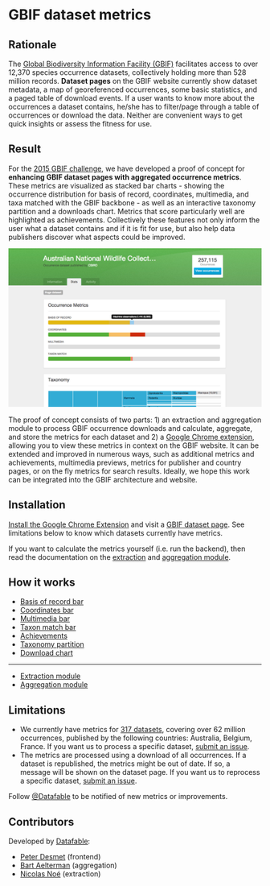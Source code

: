 # GBIF dataset metrics

## Rationale

The [Global Biodiversity Information Facility (GBIF)](http://www.gbif.org) facilitates access to over 12,370 species occurrence datasets, collectively holding more than 528 million records. **Dataset pages** on the GBIF website currently show dataset metadata, a map of georeferenced occurrences, some basic statistics, and a paged table of download events. If a user wants to know more about the occurrences a dataset contains, he/she has to filter/page through a table of occurrences or download the data. Neither are convenient ways to get quick insights or assess the fitness for use.

## Result

For the [2015 GBIF challenge](http://gbif.challengepost.com/), we have developed a proof of concept for **enhancing GBIF dataset pages with aggregated occurrence metrics**. These metrics are visualized as stacked bar charts - showing the occurrence distribution for basis of record, coordinates, multimedia, and taxa matched with the GBIF backbone - as well as an interactive taxonomy partition and a downloads chart. Metrics that score particularly well are highlighted as achievements. Collectively these features not only inform the user what a dataset contains and if it is fit for use, but also help data publishers discover what aspects could be improved.

![Screenshot](documentation/images/screenshot.png)

The proof of concept consists of two parts: 1) an extraction and aggregation module to process GBIF occurrence downloads and calculate, aggregate, and store the metrics for each dataset and 2) a [Google Chrome extension](https://chrome.google.com/webstore/detail/gbif-dataset-metrics/kcianglkepodpjdiebgidhdghoaeefba), allowing you to view these metrics in context on the GBIF website. It can be extended and improved in numerous ways, such as additional metrics and achievements, multimedia previews, metrics for publisher and country pages, or on the fly metrics for search results. Ideally, we hope this work can be integrated into the GBIF architecture and website.

## Installation

[Install the Google Chrome Extension](https://chrome.google.com/webstore/detail/gbif-dataset-metrics/kcianglkepodpjdiebgidhdghoaeefba) and visit a [GBIF dataset page](http://www.gbif.org/dataset/0debafd0-6c8a-11de-8225-b8a03c50a862). See limitations below to know which datasets currently have metrics.

If you want to calculate the metrics yourself (i.e. run the backend), then read the documentation on the [extraction](extraction_module/README.md) and [aggregation module](aggregation_module/README.md).

## How it works

* [Basis of record bar](documentation/basis-of-record-bar.md)
* [Coordinates bar](documentation/coordinates-bar.md)
* [Multimedia bar](documentation/multimedia-bar.md)
* [Taxon match bar](documentation/taxon-match-bar.md)
* [Achievements](documentation/achievements.md)
* [Taxonomy partition](documentation/taxonomy-partition.md)
* [Download chart](documentation/download-chart.md)

----

* [Extraction module](extraction_module/README.md)
* [Aggregation module](aggregation_module/README.md)

## Limitations

* We currently have metrics for [317 datasets](http://www.gbif.org/dataset/search?q=&publishing_country=BE&publishing_country=AU&publishing_country=FR&type=OCCURRENCE), covering over 62 million occurrences, published by the following countries: Australia, Belgium, France. If you want us to process a specific dataset, [submit an issue](https://github.com/datafable/gbif-dataset-metrics/issues/new).
* The metrics are processed using a download of all occurrences. If a dataset is republished, the metrics might be out of date. If so, a message will be shown on the dataset page. If you want us to reprocess a specific dataset, [submit an issue](https://github.com/datafable/gbif-dataset-metrics/issues/new).

Follow [@Datafable](https://twitter.com/datafable) to be notified of new metrics or improvements.


## Contributors

Developed by [Datafable](http://datafable.com):

* [Peter Desmet](https://twitter.com/peterdesmet) (frontend)
* [Bart Aelterman](https://twitter.com/bartaelterman) (aggregation)
* [Nicolas Noé](https://twitter.com/niconoe) (extraction)
